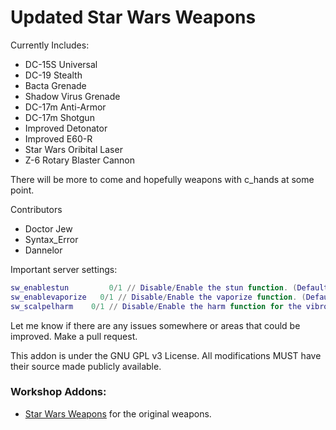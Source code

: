 # Updated Star Wars Weapons

Currently Includes:

 * DC-15S Universal
 * DC-19 Stealth
 * Bacta Grenade
 * Shadow Virus Grenade
 * DC-17m Anti-Armor
 * DC-17m Shotgun
 * Improved Detonator
 * Improved E60-R
 * Star Wars Oribital Laser
 * Z-6 Rotary Blaster Cannon

There will be more to come and hopefully weapons with c_hands at some point.

Contributors

 * Doctor Jew
 * Syntax_Error
 * Dannelor

Important server settings:

```lua
sw_enablestun		  0/1 // Disable/Enable the stun function. (Default: 1)
sw_enablevaporize	0/1 // Disable/Enable the vaporize function. (Default: 0)
sw_scalpelharm    0/1 // Disable/Enable the harm function for the vibro-scalpel. (Default: 0)
```

Let me know if there are any issues somewhere or areas that could be improved. Make a pull request.

This addon is under the GNU GPL v3 License. All modifications MUST have their source made publicly available.

### Workshop Addons:

 * [Star Wars Weapons](http://steamcommunity.com/sharedfiles/filedetails/?id=183549197) for the original weapons.
